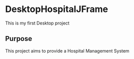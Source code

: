 # DesktopHospitalJFrame
This is my first Desktop project

## Purpose 
This project aims to provide a Hospital Management System 
